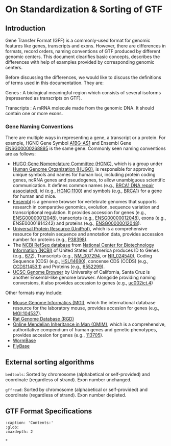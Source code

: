 # On Standardization \& Sorting of GTF

## Introduction

Gene Transfer Format (GFF) is a commonly-used format for genomic features like genes, transcripts and exons. However, there are differences in formats, record orders, naming conventions of GTF produced by different genomic centers. This document clearifies basic concepts, describes the differences with help of examples provided by corresponding genomic centers.

Before discussing the differences, we would like to discuss the definitions of terms used in this documentation. They are:

Genes
: A biological meaningful region which consists of several isoforms (represented as transcripts on GTF).

Transcripts
: A mRNA molecule made from the genomic DNA. It should contain one or more exons.

### Gene Naming Conventions

There are multiple ways in representing a gene, a transcript or a protein. For example, HGNC Gene Symbol [A1BG-AS1](https://www.genenames.org/data/gene-symbol-report/#!/hgnc_id/HGNC:37133) and Ensembl Gene [ENSG00000268895](https://www.ensembl.org/Homo_sapiens/Gene/Summary?g=ENSG00000268895) is the same gene. Commonly seen naming conventions are as follows:

- [HUGO Gene Nomenclature Committee (HGNC)](https://www.genenames.org/), which is a group under [Human Genome Organization (HUGO)](https://www.hugo-international.org/), is responsible for approving unique symbols and names for human loci, including protein coding genes, ncRNA genes and pseudogenes, to allow unambiguous scientific communication. It defines common names (e.g., [BRCA1 DNA repair associated](https://www.genenames.org/data/gene-symbol-report/#!/hgnc_id/HGNC:1100)), id (e.g., [HGNC:1100](https://www.genenames.org/data/gene-symbol-report/#!/hgnc_id/HGNC:1100)) and symbols (e.g., [BRCA1](https://www.genenames.org/data/gene-symbol-report/#!/hgnc_id/HGNC:1100)) for a gene for human and mice.
- [Ensembl](https://www.ensembl.org) is a genome browser for vertebrate genomes that supports research in comparative genomics, evolution, sequence variation and transcriptional regulation. It provides accession for genes (e.g., [ENSG00000012048](https://www.ensembl.org/Homo_sapiens/Gene/Summary?g=ENSG00000012048)), transcripts (e.g., [ENSG00000012048](https://www.ensembl.org/Homo_sapiens/Transcript/Summary?db=core;g=ENSG00000012048)), exons (e.g., ENSE00001814242) and proteins (e.g., [ENSG00000012048](https://www.ensembl.org/Homo_sapiens/Transcript/ProteinSummary?db=core;g=ENSG00000012048)).
- [Universal Protein Resource (UniProt)](https://www.uniprot.org), which is a comprehensive resource for protein sequence and annotation data, provides accession number for proteins (e.g., [P38398](https://www.uniprot.org/uniprot/P38398)).
- The [NCBI RefSeq database](https://www.ncbi.nlm.nih.gov/refseq/) from [National Center for Biotechnology Information (NCBI)](https://www.ncbi.nlm.nih.gov/) of United States of America produces ID to Genes (e.g., [672](https://www.ncbi.nlm.nih.gov/gene/672)), Transcripts (e.g., [NM_007294](https://www.ncbi.nlm.nih.gov/nuccore/NM_007294), or [NR_024540](https://www.ncbi.nlm.nih.gov/nuccore/NR_024540)), Coding Sequence (CDS) (e.g., [HSU14680](https://www.ncbi.nlm.nih.gov/nuccore/U14680)), concense CDS (CCDS) (e.g., [CCDS11453.1](https://www.ncbi.nlm.nih.gov/CCDS/CcdsBrowse.cgi?REQUEST=CCDS&DATA=CCDS11453.1)) and Proteins (e.g., [6552299](https://www.ncbi.nlm.nih.gov/protein/6552299)).
- [UCSC Genome Browser](http://www.genome.ucsc.edu/) by University of California, Santa Cruz is another Ensembl-like genome browser. Alongside providing naming conversions, it also provides accession to genes (e.g., [uc002ict.4](http://genome.cse.ucsc.edu/cgi-bin/hgGene?org=Human&hgg_chrom=none&hgg_type=knownGene&hgg_gene=uc002ict.4))

Other formats may include:

- [Mouse Genome Informatics (MGI)](http://www.informatics.jax.org/), which the international database resource for the laboratory mouse, provides accesion for genes (e.g., [MGI:104537](http://www.informatics.jax.org/marker/MGI:104537)).
- [Rat Genome Database (RGD)](https://rgd.mcw.edu/)
- [Online Mendelian Inheritance in Man (OMIM)](https://omim.org/), which is a comprehensive, authoritative compendium of human genes and genetic phenotypes, provides accesion for genes (e.g., [113705](https://www.omim.org/entry/113705)).
- [WormBase](https://wormbase.org)
- [FlyBase](https://flybase.org)

## External sorting algorithms

`bedtools`: Sorted by chromosome (alphabetical or self-provided) and coordinate (regardless of strand). Exon number unchanged.

`gffread`: Sorted by chromosome (alphabetical or self-provided) and coordinate (regardless of strand). Exon number depleted.

## GTF Format Specifications

```{toctree}
:caption: 'Contents:'
:glob:
:maxdepth: 2

*
```
